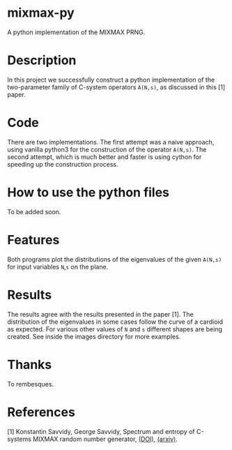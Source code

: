 # mixmax-py
A python implementation of the MIXMAX PRNG.

# Description
In this project we successfully construct a python implementation of the two-parameter family of C-system operators `A(N,s)`, as discussed in this [1] paper.

# Code
There are two implementations. The first attempt was a naive approach, using vanilla python3 for the construction of the operator `A(N,s)`. The second attempt, which is much better and faster is using cython for speeding up the construction process.

# How to use the python files
To be added soon.

# Features
Both programs plot the distributions of the eigenvalues of the given `A(N,s)` for input variables `N`,`s` on the plane.

# Results
The results agree with the results presented in the paper [1]. The distribution of the eigenvalues in some cases follow the curve of a cardioid as expected. For various other values of `N` and `s` different shapes are being created. See inside the images directory for more examples.

# Thanks
To rembesques.

# References
[1] Konstantin Savvidy, George Savvidy, Spectrum and entropy of C-systems MIXMAX random number
generator, [(DOI)](https://doi.org/10.1016/j.chaos.2016.05.003), [(arxiv)](https://arxiv.org/abs/1510.06274).
